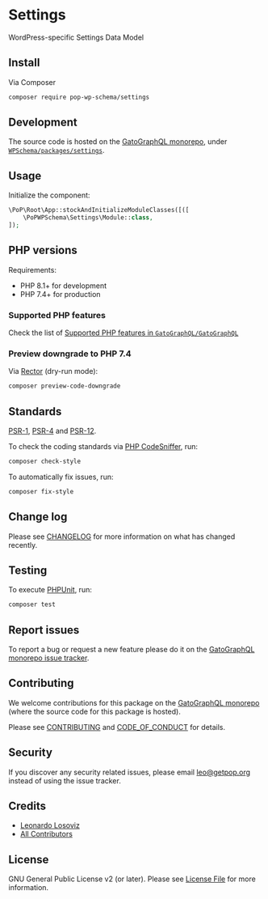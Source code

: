 # Settings

<!--
[![Build Status][ico-travis]][link-travis]
[![Quality Score][ico-code-quality]][link-code-quality]
[![Software License][ico-license]](LICENSE.md)
[![Latest Version on Packagist][ico-version]][link-packagist]
[![Coverage Status][ico-scrutinizer]][link-scrutinizer]
[![Total Downloads][ico-downloads]][link-downloads]
-->

WordPress-specific Settings Data Model

## Install

Via Composer

``` bash
composer require pop-wp-schema/settings
```

## Development

The source code is hosted on the [GatoGraphQL monorepo](https://github.com/GatoGraphQL/GatoGraphQL), under [`WPSchema/packages/settings`](https://github.com/GatoGraphQL/GatoGraphQL/tree/master/layers/WPSchema/packages/settings).

## Usage

Initialize the component:

``` php
\PoP\Root\App::stockAndInitializeModuleClasses([([
    \PoPWPSchema\Settings\Module::class,
]);
```

## PHP versions

Requirements:

- PHP 8.1+ for development
- PHP 7.4+ for production

### Supported PHP features

Check the list of [Supported PHP features in `GatoGraphQL/GatoGraphQL`](https://github.com/GatoGraphQL/GatoGraphQL/blob/master/docs/supported-php-features.md)

### Preview downgrade to PHP 7.4

Via [Rector](https://github.com/rectorphp/rector) (dry-run mode):

```bash
composer preview-code-downgrade
```

## Standards

[PSR-1](https://www.php-fig.org/psr/psr-1), [PSR-4](https://www.php-fig.org/psr/psr-4) and [PSR-12](https://www.php-fig.org/psr/psr-12).

To check the coding standards via [PHP CodeSniffer](https://github.com/squizlabs/PHP_CodeSniffer), run:

``` bash
composer check-style
```

To automatically fix issues, run:

``` bash
composer fix-style
```

## Change log

Please see [CHANGELOG](CHANGELOG.md) for more information on what has changed recently.

## Testing

To execute [PHPUnit](https://phpunit.de/), run:

``` bash
composer test
```

## Report issues

To report a bug or request a new feature please do it on the [GatoGraphQL monorepo issue tracker](https://github.com/GatoGraphQL/GatoGraphQL/issues).

## Contributing

We welcome contributions for this package on the [GatoGraphQL monorepo](https://github.com/GatoGraphQL/GatoGraphQL) (where the source code for this package is hosted).

Please see [CONTRIBUTING](CONTRIBUTING.md) and [CODE_OF_CONDUCT](CODE_OF_CONDUCT.md) for details.

## Security

If you discover any security related issues, please email leo@getpop.org instead of using the issue tracker.

## Credits

- [Leonardo Losoviz][link-author]
- [All Contributors][link-contributors]

## License

GNU General Public License v2 (or later). Please see [License File](LICENSE.md) for more information.

[ico-version]: https://img.shields.io/packagist/v/pop-wp-schema/settings.svg?style=flat-square
[ico-license]: https://img.shields.io/badge/license-GPLv2-brightgreen.svg?style=flat-square
[ico-travis]: https://img.shields.io/travis/pop-wp-schema/settings/master.svg?style=flat-square
[ico-scrutinizer]: https://img.shields.io/scrutinizer/coverage/g/pop-wp-schema/settings.svg?style=flat-square
[ico-code-quality]: https://img.shields.io/scrutinizer/g/pop-wp-schema/settings.svg?style=flat-square
[ico-downloads]: https://img.shields.io/packagist/dt/pop-wp-schema/settings.svg?style=flat-square

[link-packagist]: https://packagist.org/packages/pop-wp-schema/settings
[link-travis]: https://travis-ci.org/pop-wp-schema/settings
[link-scrutinizer]: https://scrutinizer-ci.com/g/pop-wp-schema/settings/code-structure
[link-code-quality]: https://scrutinizer-ci.com/g/pop-wp-schema/settings
[link-downloads]: https://packagist.org/packages/pop-wp-schema/settings
[link-author]: https://github.com/leoloso
[link-contributors]: ../../../../../../contributors
